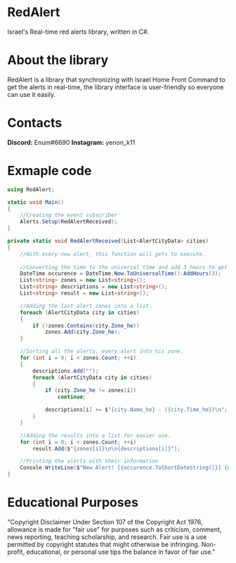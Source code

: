 # RedAlert
Israel's Real-time red alerts library, written in C#.

# About the library
RedAlert is a library that synchronizing with Israel Home Front Command to get the alerts in real-time,
the library interface is user-friendly so everyone can use it easily.

# Contacts
**Discord:** Enum#6690
**Instagram:** yenon_k11

# Exmaple code
```cs
using RedAlert;

static void Main()
{
    //Creating the event subscriber
    Alerts.Setup(RedAlertReceived);
}

private static void RedAlertReceived(List<AlertCityData> cities)
{
    //With every new alert, this function will gets to execute.
    
    //Converting the time to the universal time and add 3 hours to get the current time in Israel.
    DateTime occurence = DateTime.Now.ToUniversalTime().AddHours(3);
    List<string> zones = new List<string>();
    List<string> descriptions = new List<string>();
    List<string> result = new List<string>();

    //Adding the last alert zones into a list.
    foreach (AlertCityData city in cities)
    {
        if (!zones.Contains(city.Zone_he))
            zones.Add(city.Zone_he);
    }

    //Sorting all the alerts, every alert into his zone.
    for (int i = 0; i < zones.Count; ++i)
    {
        descriptions.Add("");
        foreach (AlertCityData city in cities)
        {
            if (city.Zone_he != zones[i])
                continue;

            descriptions[i] += $"{city.Name_he} - ({city.Time_he})\n";
        }
    }

    //Adding the results into a list for easier use.
    for (int i = 0; i < zones.Count; ++i)
        result.Add($"{zones[i]}\n\n{descriptions[i]}");

    //Printing the alerts with their information
    Console.WriteLine($"New Alert! [{occurence.ToShortDateString()}] {occurence.ToShortTimeString()}:\n" + string.Join("\n\n", result));
}
```

 # Educational Purposes
"Copyright Disclaimer Under Section 107 of the Copyright Act 1976, allowance is made for "fair use" for purposes such as criticism, comment, news reporting, teaching scholarship, and research. Fair use is a use permitted by copyright statutes that might otherwise be infringing. Non-profit, educational, or personal use tips the balance in favor of fair use."
